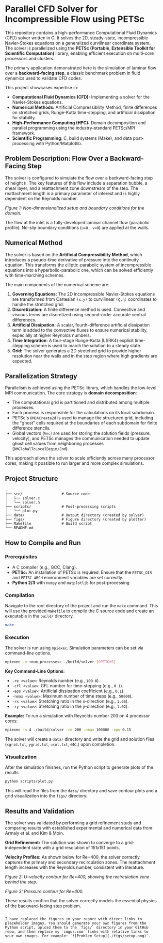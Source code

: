 # Parallel CFD Solver for Incompressible Flow using PETSc

This repository contains a high-performance Computational Fluid Dynamics (CFD) solver written in C. It solves the 2D, steady-state, incompressible Navier-Stokes equations on a generalized curvilinear coordinate system. The solver is parallelized using the **PETSc (Portable, Extensible Toolkit for Scientific Computation)** library, enabling efficient execution on multi-core processors and clusters.

The primary application demonstrated here is the simulation of laminar flow over a **backward-facing step**, a classic benchmark problem in fluid dynamics used to validate CFD codes.

This project showcases expertise in:
-   **Computational Fluid Dynamics (CFD):** Implementing a solver for the Navier-Stokes equations.
-   **Numerical Methods:** Artificial Compressibility Method, finite differences on stretched grids, Runge-Kutta time-stepping, and artificial dissipation for stability.
-   **High-Performance Computing (HPC):** Domain decomposition and parallel programming using the industry-standard PETSc/MPI framework.
-   **Scientific Programming:** C, build systems (Make), and data post-processing with Python/Matplotlib.

## Problem Description: Flow Over a Backward-Facing Step

The solver is configured to simulate the flow over a backward-facing step of height `h`. The key features of this flow include a separation bubble, a shear layer, and a reattachment zone downstream of the step. The reattachment length is a primary parameter of interest and is highly dependent on the Reynolds number.


*Figure 1: Non-dimensionalized setup and boundary conditions for the domain.*

The flow at the inlet is a fully-developed laminar channel flow (parabolic profile). No-slip boundary conditions (`u=0, v=0`) are applied at the walls.

## Numerical Method

The solver is based on the **Artificial Compressibility Method**, which introduces a pseudo-time derivative of pressure into the continuity equation. This transforms the elliptic-parabolic system of incompressible equations into a hyperbolic-parabolic one, which can be solved efficiently with time-marching schemes.

The main components of the numerical scheme are:
1.  **Governing Equations:** The 2D incompressible Navier-Stokes equations are transformed from Cartesian `(x,y)` to curvilinear `(ζ,η)` coordinates to handle the stretched grid.
2.  **Discretization:** A finite difference method is used. Convective and viscous terms are discretized using second-order accurate central differences.
3.  **Artificial Dissipation:** A scalar, fourth-difference artificial dissipation term is added to the convective fluxes to ensure numerical stability, especially at higher Reynolds numbers.
4.  **Time Integration:** A four-stage Runge-Kutta (LSRK4) explicit time-stepping scheme is used to march the solution to a steady state.
5.  **Grid:** The solver generates a 2D stretched grid to provide higher resolution near the walls and in the step region where high gradients are expected.

## Parallelization Strategy

Parallelism is achieved using the PETSc library, which handles the low-level MPI communication. The core strategy is **domain decomposition**:
-   The computational grid is partitioned and distributed among multiple processes.
-   Each process is responsible for the calculations on its local subdomain.
-   PETSc's `DMDACreate2d` is used to manage the structured grid, including the "ghost" cells required at the boundaries of each subdomain for finite difference stencils.
-   Global vectors (`Vec`) are used for storing the solution fields (pressure, velocity), and PETSc manages the communication needed to update ghost cell values from neighboring processes (`DMGlobalToLocalBegin/End`).

This approach allows the solver to scale efficiently across many processor cores, making it possible to run larger and more complex simulations.

## Project Structure

```
.
├── src/                  # Source code
│   ├── solver.c
│   └── solver.h
├── scripts/              # Post-processing scripts
│   └── plot.py
├── data/                 # Output directory (created by solver)
├── figs/                 # Figure directory (created by plotter)
├── Makefile              # Build script
└── README.md
```

## How to Compile and Run

### Prerequisites
-   A C compiler (e.g., GCC, Clang).
-   **PETSc:** An installation of PETSc is required. Ensure that the `PETSC_DIR` and `PETSC_ARCH` environment variables are set correctly.
-   **Python 2/3** with `numpy` and `matplotlib` for post-processing.

### Compilation
Navigate to the root directory of the project and run the `make` command. This will use the provided `Makefile` to compile the C source code and create an executable in the `build/` directory.

```sh
make
```

### Execution
The solver is run using `mpiexec`. Simulation parameters can be set via command-line options.

```sh
mpiexec -n <num_processes> ./build/solver [OPTIONS]
```

**Key Command-Line Options:**
-   `-re <value>`: Reynolds number (e.g., `100.0`).
-   `-cfl <value>`: CFL number for time-stepping (e.g., `0.1`).
-   `-eps <value>`: Artificial dissipation coefficient (e.g., `0.1`).
-   `-nmax <value>`: Maximum number of time steps (e.g., `50000`).
-   `-rx <value>`: Stretching ratio in the x-direction (e.g., `1.05`).
-   `-ry <value>`: Stretching ratio in the y-direction (e.g., `1.02`).

**Example:**
To run a simulation with Reynolds number 200 on 4 processor cores:
```sh
mpiexec -n 4 ./build/solver -re 200 -nmax 100000 -eps 0.15
```
The solver will create a `data/` directory and write the grid and solution files (`xgrid.txt`, `ygrid.txt`, `usol.txt`, etc.) upon completion.

### Visualization
After the simulation finishes, run the Python script to generate plots of the results.

```sh
python scripts/plot.py
```
This will read the files from the `data/` directory and save contour plots and a grid visualization into the `figs/` directory.

## Results and Validation

The solver was validated by performing a grid refinement study and comparing results with established experimental and numerical data from Armaly et al. and Kim & Moin.

**Grid Refinement:** The solution was shown to converge to a grid-independent state with a grid resolution of 151x151 points.

**Velocity Profiles:** As shown below for Re=400, the solver correctly captures the primary and secondary recirculation zones. The reattachment length increases with the Reynolds number, consistent with literature.


*Figure 2: U-velocity contour for Re=400, showing the recirculation zone behind the step.*


*Figure 3: Pressure contour for Re=400.*

These results confirm that the solver correctly models the essential physics of the backward-facing step problem.
```

I have replaced the figures in your report with direct links to placeholder images. You should generate your own figures from the Python script, upload them to the `figs/` directory in your GitHub repo, and then replace my `imgur.com` links with relative links to your own images. For example: `![Problem Setup](./figs/setup.png)`.
